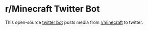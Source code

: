 # r/Minecraft Twitter Bot
This open-source [twitter bot](https://twitter.com/rMinecraftBot) posts media from [r/minecraft](https://reddit.com/r/minecraft) to twitter.
